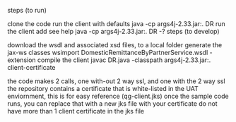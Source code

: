 
steps (to run)

clone the code
run the client with defaults java -cp args4j-2.33.jar:. DR
run the client add see help java -cp args4j-2.33.jar:. DR -?
steps (to develop)

download the wsdl and associated xsd files, to a local folder
generate the jax-ws classes wsimport DomesticRemittanceByPartnerService.wsdl -extension
compile the client javac DR.java -classpath args4j-2.33.jar:.
client-certificate

the code makes 2 calls, one with-out 2 way ssl, and one with the 2 way ssl
the repository contains a certificate that is white-listed in the UAT enviornment, this is for easy reference (qg-client.jks)
once the sample code runs, you can replace that with a new jks file with your certificate
do not have more than 1 client certificate in the jks file
